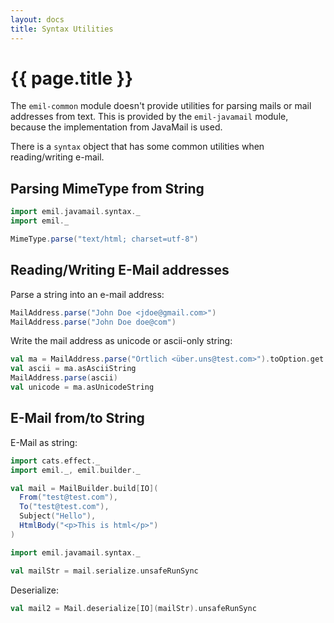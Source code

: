 ```yaml
---
layout: docs
title: Syntax Utilities
---
```


# {{ page.title }}

The `emil-common` module doesn't provide utilities for parsing mails
or mail addresses from text. This is provided by the `emil-javamail`
module, because the implementation from JavaMail is used.

There is a `syntax` object that has some common utilities when
reading/writing e-mail.


## Parsing MimeType from String

```scala mdoc
import emil.javamail.syntax._
import emil._

MimeType.parse("text/html; charset=utf-8")
```

## Reading/Writing E-Mail addresses

Parse a string into an e-mail address:

```scala mdoc
MailAddress.parse("John Doe <jdoe@gmail.com>")
MailAddress.parse("John Doe doe@com")
```

Write the mail address as unicode or ascii-only string:


```scala mdoc
val ma = MailAddress.parse("Örtlich <über.uns@test.com>").toOption.get
val ascii = ma.asAsciiString
MailAddress.parse(ascii)
val unicode = ma.asUnicodeString
```


## E-Mail from/to String

E-Mail as string:

```scala mdoc
import cats.effect._
import emil._, emil.builder._

val mail = MailBuilder.build[IO](
  From("test@test.com"),
  To("test@test.com"),
  Subject("Hello"),
  HtmlBody("<p>This is html</p>")
)

import emil.javamail.syntax._

val mailStr = mail.serialize.unsafeRunSync
```

Deserialize:

```scala mdoc
val mail2 = Mail.deserialize[IO](mailStr).unsafeRunSync
```
